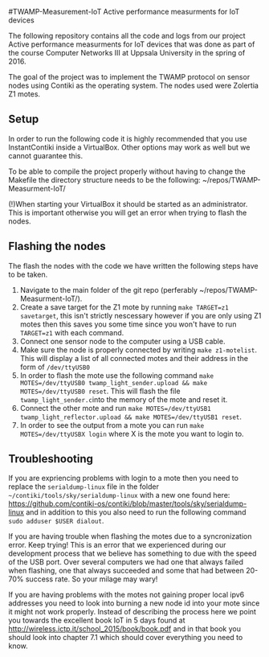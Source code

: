 #TWAMP-Measurement-IoT
Active performance measurments for IoT devices

The following repository contains all the code and logs from our project Active performance measurments for IoT devices that was done as part of the course Computer Networks III at Uppsala University in the spring of 2016.

The goal of the project was to implement the TWAMP protocol on sensor nodes using Contiki as the operating system. The nodes used were Zolertia Z1 motes.

## Setup
In order to run the following code it is highly recommended that you use InstantContiki inside a VirtualBox. Other options may work as well but we cannot guarantee this.

To be able to compile the project properly without having to change the Makefile the directory structure needs to be the following:
    ~/repos/TWAMP-Measurment-IoT/
    
(!)When starting your VirtualBox it should be started as an administrator. This is important otherwise you will get an error when trying to flash the nodes.

## Flashing the nodes
The flash the nodes with the code we have written the following steps have to be taken.

1. Navigate to the main folder of the git repo (perferably ~/repos/TWAMP-Measurment-IoT/).
2. Create a save target for the Z1 mote by running `make TARGET=z1 savetarget`, this isn't strictly nescessary however if you are only using Z1 motes then this saves you some time since you won't have to run `TARGET=z1` with each command.
3. Connect one sensor node to the computer using a USB cable.
4. Make sure the node is properly connected by writing `make z1-motelist`. This will display a list of all connected motes and their address in the form of `/dev/ttyUSB0`
5. In order to flash the mote use the following command `make MOTES=/dev/ttyUSB0 twamp_light_sender.upload && make MOTES=/dev/ttyUSB0 reset`. This will flash the file `twamp_light_sender.c`into the memory of the mote and reset it.
6. Connect the other mote and run `make MOTES=/dev/ttyUSB1 twamp_light_reflector.upload && make MOTES=/dev/ttyUSB1 reset`.
7. In order to see the output from a mote you can run `make MOTES=/dev/ttyUSBX login` where X is the mote you want to login to. 

## Troubleshooting
If you are expriencing problems with login to a mote then you need to replace the `serialdump-linux` file in the folder `~/contiki/tools/sky/serialdump-linux` with a new one found here:  https://github.com/contiki-os/contiki/blob/master/tools/sky/serialdump-linux and in addition to this you also need to run the following command `sudo adduser $USER dialout`.

If you are having trouble when flashing the motes due to a syncronization error. Keep trying! This is an error that we experienced during our development process that we believe has something to due with the speed of the USB port. Over several computers we had one that always failed when flashing, one that always succeeded and some that had between 20-70% success rate. So your milage may wary!

If you are having problems with the motes not gaining proper local ipv6 addresses you need to look into burning a new node id into your mote since it might not work properly. Instead of describing the process here we point you towards the excellent book IoT in 5 days found at http://wireless.ictp.it/school_2015/book/book.pdf and in that book you should look into chapter 7.1 which should cover everything you need to know.
